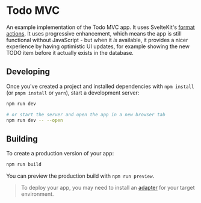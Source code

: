 # Todo MVC

An example implementation of the Todo MVC app. It uses SvelteKit's [format actions](https://kit.svelte.dev/docs/form-actions). It uses progressive enhancement, which means the app is still functional without JavaScript - but when it _is_ available, it provides a nicer experience by having optimistic UI updates, for example showing the new TODO item before it actually exists in the database.

## Developing

Once you've created a project and installed dependencies with `npm install` (or `pnpm install` or `yarn`), start a development server:

```bash
npm run dev

# or start the server and open the app in a new browser tab
npm run dev -- --open
```

## Building

To create a production version of your app:

```bash
npm run build
```

You can preview the production build with `npm run preview`.

> To deploy your app, you may need to install an [adapter](https://kit.svelte.dev/docs/adapters) for your target environment.
